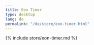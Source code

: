 ```yaml
---
title: Eon Timer
type: desktop
lang: de
permalink: "/de/store/eon-timer.html"
---
```


{% include store/eon-timer.md %}
  
